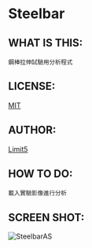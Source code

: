 # Steelbar

## WHAT IS THIS:
    鋼棒拉伸試驗用分析程式

## LICENSE:
[MIT](https://github.com/limit5/Steelbar/blob/master/LICENSE)

## AUTHOR:
[Limit5](https://github.com/limit5)

## HOW TO DO:
    載入實驗影像進行分析

## SCREEN SHOT:
![SteelbarAS](https://cloud.githubusercontent.com/assets/12613694/7843711/5ca5518a-04e6-11e5-9a78-409000c3b326.png)
